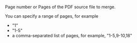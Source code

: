 Page number or Pages of the PDF source file to merge. 

You can specify a range of pages, for example 

- "1"
- "1-5"
- a comma-separated list of pages, for example, "1-5,9-10,18"
